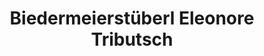 ---
title: "Biedermeierstüberl Eleonore Tributsch"
url: /klagenfurt-am-woerthersee/biedermeierstueberl-eleonore-tributsch/
shop: Friseur
---